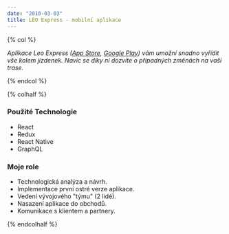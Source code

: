 ```yaml
---
date: "2010-03-03"
title: LEO Express - mobilní aplikace
---
```

{% col %}

*Aplikace Leo Express 
([App Store](https://apps.apple.com/cz/app/leo-express/id1356180468), 
[Google Play](https://play.google.com/store/apps/details?id=com.leoexpress.leoexpress&hl=cs_CZ)) 
vám umožní snadno vyřídit vše kolem jízdenek. 
Navíc se díky ní dozvíte o případných změnách na vaší trase.*

{% endcol %}

{% colhalf %}

### Použité Technologie
 * React
 * Redux
 * React Native
 * GraphQL

### Moje role
 * Technologická analýza a návrh.
 * Implementace první ostré verze aplikace.
 * Vedení vývojového "týmu" (2 lidé).
 * Nasazení aplikace do obchodů.
 * Komunikace s klientem a partnery.
 
{% endcolhalf %}
